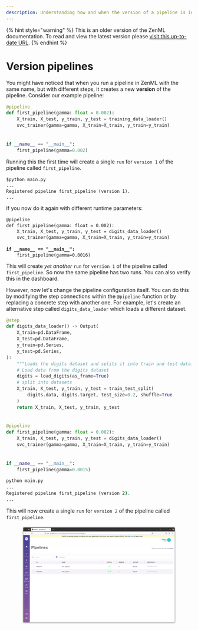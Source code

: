```yaml
---
description: Understanding how and when the version of a pipeline is incremented.
---
```


{% hint style="warning" %}
This is an older version of the ZenML documentation. To read and view the latest version please [visit this up-to-date URL](https://docs.zenml.io).
{% endhint %}


# Version pipelines

You might have noticed that when you run a pipeline in ZenML with the same name, but with different steps, it creates a
new **version** of the pipeline. Consider our example pipeline:

```python
@pipeline
def first_pipeline(gamma: float = 0.002):
    X_train, X_test, y_train, y_test = training_data_loader()
    svc_trainer(gamma=gamma, X_train=X_train, y_train=y_train)


if __name__ == "__main__":
    first_pipeline(gamma=0.002)
```

Running this the first time will create a single `run` for `version 1` of the pipeline called `first_pipeline`.

```
$python main.py
...
Registered pipeline first_pipeline (version 1).
...
```

If you now do it again with different runtime parameters:

<pre class="language-python"><code class="lang-python">@pipeline
def first_pipeline(gamma: float = 0.002):
    X_train, X_test, y_train, y_test = digits_data_loader()
    svc_trainer(gamma=gamma, X_train=X_train, y_train=y_train)
    
<strong>if __name__ == "__main__":
</strong>    first_pipeline(gamma=0.0016)
</code></pre>

This will create _yet another_ `run` for `version 1` of the pipeline called `first_pipeline`. So now the same pipeline
has two runs. You can also verify this in the dashboard.

However, now let's change the pipeline configuration itself. You can do this by modifying the step connections within
the `@pipeline` function or by replacing a concrete step with another one. For example, let's create an alternative step
called `digits_data_loader` which loads a different dataset.

```python
@step
def digits_data_loader() -> Output(
    X_train=pd.DataFrame,
    X_test=pd.DataFrame,
    y_train=pd.Series,
    y_test=pd.Series,
):
    """Loads the digits dataset and splits it into train and test data."""
    # Load data from the digits dataset
    digits = load_digits(as_frame=True)
    # split into datasets
    X_train, X_test, y_train, y_test = train_test_split(
        digits.data, digits.target, test_size=0.2, shuffle=True
    )
    return X_train, X_test, y_train, y_test


@pipeline
def first_pipeline(gamma: float = 0.002):
    X_train, X_test, y_train, y_test = digits_data_loader()
    svc_trainer(gamma=gamma, X_train=X_train, y_train=y_train)


if __name__ == "__main__":
    first_pipeline(gamma=0.0015)
```

```bash
python main.py
...
Registered pipeline first_pipeline (version 2).
...
```

This will now create a single `run` for `version 2` of the pipeline called `first_pipeline`.&#x20;

<figure><img src="../../.gitbook/assets/PipelineVersion.png" alt=""><figcaption></figcaption></figure>

